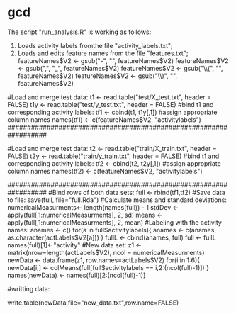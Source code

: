 gcd
===
The script "run_analysis.R" is working as follows:

1. Loads activity labels fromthe file  "activity_labels.txt";
2. Loads and edits feature names from the file "features.txt";
featureNames$V2 <- gsub("-", "", featureNames$V2)
featureNames$V2 <- gsub(",", "_", featureNames$V2)
featureNames$V2 <- gsub("\\(", "", featureNames$V2)
featureNames$V2 <- gsub("\\)", "", featureNames$V2)

#Load and merge test data:
t1 <- read.table("test/X_test.txt", header = FALSE) 
t1y <- read.table("test/y_test.txt", header = FALSE) 
#bind t1 and  corresponding activity labels:
tf1 <- cbind(t1, t1y[,1])
#assign appropriate column names
names(tf1) <- c(featureNames$V2, "activitylabels")
##################################################################

#Load and merge test data:
t2 <- read.table("train/X_train.txt", header = FALSE) 
t2y <- read.table("train/y_train.txt", header = FALSE) 
#bind t1 and  corresponding activity labels:
tf2 <- cbind(t2, t2y[,1])
#assign appropriate column names
names(tf2) <- c(featureNames$V2, "activitylabels")

##################################################################
#Bind rows of both data sets:
full <- rbind(tf1,tf2)
#Save data to file:
save(full, file="full.Rda")
#Calculate means and standard deviations:
numericalMeasurments<- length(names(full)) - 1
stdDev <- apply(full[,1:numericalMeasurments], 2, sd)
means <- apply(full[,1:numericalMeasurments], 2, mean)
#Labeling with the activity names:
anames <- c()
for(a in full$activitylabels){
    anames <- c(anames, as.character(actLabels$V2[a]))
} 
fullL <- cbind(anames, full)
full <- fullL
names(full)[1]<-"activity"
#New data set:
z1 <- matrix(nrow=length(actLabels$V2), ncol = numericalMeasurments)
newData <- data.frame(z1, row.names=actLabels$V2)
for(i in 1:6){  
  newData[i,] <-  colMeans(full[full$activitylabels == i,2:(ncol(full)-1)])
}
names(newData) <- names(full)[2:(ncol(full)-1)]

#writting data:

write.table(newData,file="new_data.txt",row.name=FALSE)



